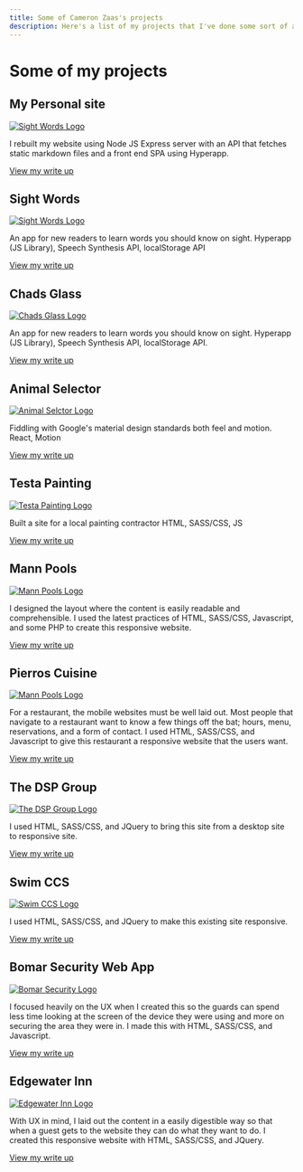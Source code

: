 ```yaml
---
title: Some of Cameron Zaas's projects 
description: Here's a list of my projects that I've done some sort of a write up on.
---
```


# Some of my projects

## My Personal site

<a href="/projects/node-czaas">![Sight Words Logo](/images/node-czaas-logo.jpg)</a>

I rebuilt my website using Node JS Express server with an API that fetches static markdown files and a front end SPA using Hyperapp.

[View my write up](/projects/node-czaas)

## Sight Words

<a href="/projects/sightwords">![Sight Words Logo](/images/sightwords-logo.jpg)</a>

An app for new readers to learn words you should know on sight. Hyperapp (JS Library), Speech Synthesis API, localStorage API

[View my write up](/projects/sightwords)

## Chads Glass

<a href="/projects/chads-glass">![Chads Glass Logo](/images/chads-glass-logo.jpg)</a>

An app for new readers to learn words you should know on sight. Hyperapp (JS Library), Speech Synthesis API, localStorage API.

[View my write up](/projects/chads-glass)

## Animal Selector

<a href="/projects/animal-selector">![Animal Selctor Logo](/images/animal-selector-logo.jpg)</a>

Fiddling with Google's material design standards both feel and motion. React, Motion

[View my write up](/projects/animal-selector)

## Testa Painting

<a href="/projects/testa-painting">![Testa Painting Logo](/images/testa-painting-logo.jpg)</a>

Built a site for a local painting contractor HTML, SASS/CSS, JS

[View my write up](/projects/testa-painting)

## Mann Pools

<a href="/projects/mann-pools">![Mann Pools Logo](/images/mann-pools-logo.jpg)</a>

I designed the layout where the content is easily readable and comprehensible. I used the latest practices of HTML, SASS/CSS, Javascript, and some PHP to create this responsive website.

[View my write up](/projects/mann-pools)

## Pierros Cuisine

<a href="/projects/pierros-cuisine">![Mann Pools Logo](/images/pierros-cuisine-logo.jpg)</a>

For a restaurant, the mobile websites must be well laid out. Most people that navigate to a restaurant want to know a few things off the bat; hours, menu, reservations, and a form of contact. I used HTML, SASS/CSS, and Javascript to give this restaurant a responsive website that the users want.

[View my write up](/projects/pierros-cuisine)

## The DSP  Group

<a href="/projects/the-dsp-group">![The DSP Group Logo](/images/dsp-group-logo.jpg)</a>

I used HTML, SASS/CSS, and JQuery to bring this site from a desktop site to responsive site.

[View my write up](/projects/the-dsp-group)

## Swim CCS

<a href="/projects/swim-ccs">![Swim CCS Logo](/images/swim-ccs-logo.jpg)</a>

I used HTML, SASS/CSS, and JQuery to make this existing site responsive.

[View my write up](/projects/swim-ccs)

## Bomar Security Web App

<a href="/projects/bomar-security-app">![Bomar Security Logo](/images/bomar-security-logo.jpg)</a>

I focused heavily on the UX when I created this so the guards can spend less time looking at the screen of the device they were using and more on securing the area they were in. I made this with HTML, SASS/CSS, and Javascript.

[View my write up](/projects/bomar-security-app)

## Edgewater Inn

<a href="/projects/edgewater-inn">![Edgewater Inn Logo](/images/edgewater-inn-logo.jpg)</a>

With UX in mind, I laid out the content in a easily digestible way so that when a guest gets to the website they can do what they want to do. I created this responsive website with HTML, SASS/CSS, and JQuery.

[View my write up](/projects/edgewater-inn)